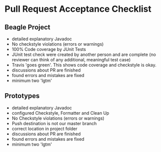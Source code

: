 # Pull Request Acceptance Checklist

## Beagle Project
 * detailed explanatory Javadoc
 * No checkstyle violations (errors or warnings)
 * 100% Code coverage by JUnit Tests
 * JUnit test check were created by another person and are complete (no reviewer can think of any additional, meaningful test case)
 * Travis 'goes green'. This shows code coverage and checkstyle is okay.
 * discussions about PR are finished
 * found errors and mistakes are fixed
 * minimum two 'lgtm'

## Prototypes
 * detailed explanatory Javadoc
 * configured Checkstyle, Formatter and Clean Up
 * No Checkstyle violations (errors or warnings)
 * Push destination is not our master branch
 * correct location in project folder
 * discussions about PR are finished
 * found errors and mistakes are fixed
 * minimum two 'lgtm'
